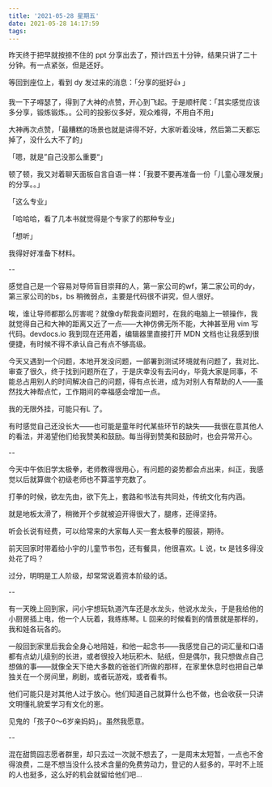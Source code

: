 ```yaml
---
title: '2021-05-28 星期五'
date: 2021-05-28 14:17:59
tags:
---
```


昨天终于把早就按捺不住的 ppt 分享出去了，预计四五十分钟，结果只讲了二十分钟。有一点紧张，但是还好。

等回到座位上，看到 dy 发过来的消息：「分享的挺好👍 」

我一下子嘚瑟了，得到了大神的点赞，开心到飞起。于是顺杆爬：「其实感觉应该多分享，锻炼锻炼。。公司的投影仪多好，观众难得，不用白不用」

大神再次点赞，「最糟糕的场景也就是讲得不好，大家听着没味，然后第二天都忘掉了，没什么大不了的」

「嗯，就是”自己没那么重要“」

顿了顿，我又对着聊天面板自言自语一样：「我要不要再准备一份「儿童心理发展」的分享。。」

「这么专业」

「哈哈哈，看了几本书就觉得是个专家了的那种专业」

「想听」

我得好好准备下材料。

--

感觉自己是一个容易对导师盲目崇拜的人，第一家公司的wf，第二家公司的dy，第三家公司的bs，bs 稍微弱点，主要是代码很不讲究，但人很好。

唉，谁让导师都那么厉害呢？就像dy帮我查问题时，在我的电脑上一顿操作，我就觉得自己和大神的距离又近了一点——大神仿佛无所不能，大神甚至用 vim 写代码。devdocs.io 我到现在还用着，编辑器里直接打开 MDN 文档也让我感到很便捷，有时候不得不承认自己有点不够高级。

今天又遇到一个问题，本地开发没问题，一部署到测试环境就有问题了，我对比、审查了很久，终于找到问题所在了，于是庆幸没有去问dy，毕竟大家是同事，不能总占用别人的时间解决自己的问题，得有点长进，成为对别人有帮助的人——虽然找大神帮点忙，工作期间的幸福感会增加一点。

我的无限外挂，可能只有L 了。

有时感觉自己还没长大——也可能是童年时代某些环节的缺失——我很在意其他人的看法，并渴望他们给我赞美和鼓励。每当得到赞美和鼓励时，也会异常开心。

--

今天中午依旧学太极拳，老师教得很用心，有问题的姿势都会点出来，纠正，我感觉以后就算做个初级老师也不算滥竽充数了。

打拳的时候，欲左先由，欲下先上，套路和书法有共同处，传统文化有内涵。

就是地板太滑了，稍微开个步就被迫开得很大了，腿疼，还得坚持。

听会长说有经费，可以给常来的大家每人买一套太极拳的服装，期待。

前天回家时带着给小宇的儿童节书包，还有餐具，他很喜欢。L 说，tx 是钱多得没处花了吗？

过分，明明是工人阶级，却常常说着资本阶级的话。

--

有一天晚上回到家，问小宇想玩轨道汽车还是水龙头，他说水龙头，于是我给他的小厨房插上电，他一个人玩着，我练练琴。L 回来的时候看到的情景就是那样的，我和娃各玩各的。

一般回到家里后我会全身心地陪娃，和他一起念书——我感觉自己的词汇量和口语都有点幼儿级别的长进，或者很投入地玩积木、贴纸，但是偶尔，我只想做点自己想做的事——就像全天下绝大多数的爸爸们所做的那样，在家里休息时也把自己单独关在一个房间里，刷剧，或者玩游戏，或者看书。

他们可能只是对其他人过于放心。他们知道自己就算什么也不做，也会收获一只讲文明懂礼貌爱学习有文化的崽。

见鬼的「孩子0～6岁亲妈妈」。虽然我愿意。

--

混在甜筒园志愿者群里，却只去过一次就不想去了，一是周末太短暂，一点也不舍得浪费，二是不想当没什么技术含量的免费劳动力，登记的人挺多的，平时不上班的人也挺多，这么好的机会就留给他们吧...


